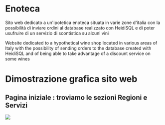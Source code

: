 # Enoteca

Sito web dedicato a un'ipotetica enoteca situata in varie zone d'italia con la possibilità di inviare ordini al database realizzato con HeidiSQL e di poter usufruire di un servizio di scontistica su alcuni vini

Website dedicated to a hypothetical wine shop located in various areas of Italy with the possibility of sending orders to the database created with HeidiSQL and of being able to take advantage of a discount service on some wines


# Dimostrazione grafica sito web
 <h2>Pagina iniziale : troviamo le sezioni Regioni e Servizi</h2>
<img src="(https://github.com/Vale-lab97/Enoteca/blob/79d511120adc6cdce22219a5be570f2c3a8654dd/Pagina-iniziale.png)">
